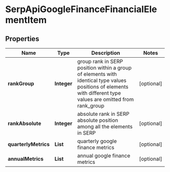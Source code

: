 # SerpApiGoogleFinanceFinancialElementItem


## Properties

| Name | Type | Description | Notes |
|------------ | ------------- | ------------- | -------------|
**rankGroup** | **Integer** | group rank in SERP<br>position within a group of elements with identical type values<br>positions of elements with different type values are omitted from rank_group |[optional]|
**rankAbsolute** | **Integer** | absolute rank in SERP<br>absolute position among all the elements in SERP |[optional]|
**quarterlyMetrics** | **List<GoogleFinanceMetricsBundleInfo>** | quarterly google finance metrics |[optional]|
**annualMetrics** | **List<GoogleFinanceMetricsBundleInfo>** | annual google finance metrics |[optional]|